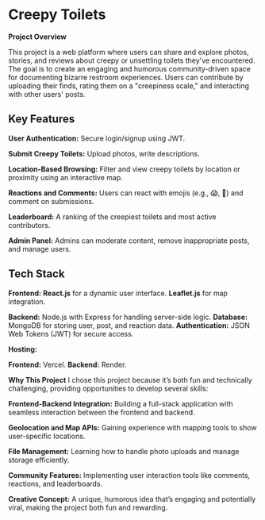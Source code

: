 # Creepy Toilets

**Project Overview**

This project is a web platform where users can share and explore photos, stories, and reviews about creepy or unsettling toilets they've encountered. The goal is to create an engaging and humorous community-driven space for documenting bizarre restroom experiences. Users can contribute by uploading their finds, rating them on a "creepiness scale," and interacting with other users' posts.

## Key Features
**User Authentication:**
Secure login/signup using JWT.

**Submit Creepy Toilets:**
Upload photos, write descriptions.

**Location-Based Browsing:**
Filter and view creepy toilets by location or proximity using an interactive map.

**Reactions and Comments:**
Users can react with emojis (e.g., 😱, 🤢) and comment on submissions.

**Leaderboard:**
A ranking of the creepiest toilets and most active contributors.

**Admin Panel:**
Admins can moderate content, remove inappropriate posts, and manage users.

## Tech Stack

**Frontend:**
**React.js** for a dynamic user interface.
**Leaflet.js** for map integration.

**Backend:** Node.js with Express for handling server-side logic.
**Database:** MongoDB for storing user, post, and reaction data.
**Authentication:** JSON Web Tokens (JWT) for secure access.

**Hosting:**

**Frontend:** Vercel.
**Backend:** Render.

**Why This Project**
I chose this project because it’s both fun and technically challenging, providing opportunities to develop several skills:

**Frontend-Backend Integration:**
Building a full-stack application with seamless interaction between the frontend and backend.

**Geolocation and Map APIs:**
Gaining experience with mapping tools to show user-specific locations.

**File Management:**
Learning how to handle photo uploads and manage storage efficiently.

**Community Features:**
Implementing user interaction tools like comments, reactions, and leaderboards.

**Creative Concept:**
A unique, humorous idea that’s engaging and potentially viral, making the project both fun and rewarding.
